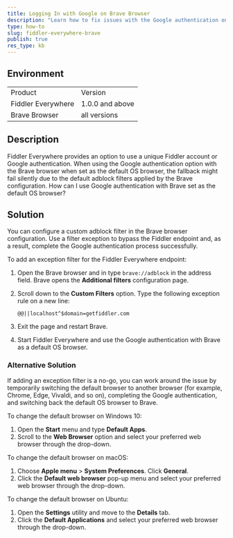 ```yaml
---
title: Logging In with Google on Brave Browser
description: "Learn how to fix issues with the Google authentication on the Brave browser when working with the Fiddler Everywhere web-debugging client."
type: how-to
slug: fiddler-everywhere-brave
publish: true
res_type: kb
---
```



## Environment

|   |   |
|---|---|
| Product  | Version |
| Fiddler Everywhere |  1.0.0 and above  |
| Brave Browser | all versions |

## Description

Fiddler Everywhere provides an option to use a unique Fiddler account or Google authentication. When using the Google authentication option with the Brave browser when set as the default OS browser, the fallback might fail silently due to the default adblock filters applied by the Brave configuration. How can I use Google authentication with Brave set as the default OS browser?

## Solution

You can configure a custom adblock filter in the Brave browser configuration. Use a filter exception to bypass the Fiddler endpoint and, as a result, complete the Google authentication process successfully.

To add an exception filter for the Fiddler Everywhere endpoint:

1. Open the Brave browser and in type `brave://adblock` in the address field. Brave opens the **Additional filters** configuration page.

1. Scroll down to the **Custom Filters** option. Type the following exception rule on a new line:

    ```Shell
    @@||localhost^$domain=getfiddler.com
    ```

1. Exit the page and restart Brave.

1. Start Fiddler Everywhere and use the Google authentication with Brave as a default OS browser.

### Alternative Solution

If adding an exception filter is a no-go, you can work around the issue by temporarily switching the default browser to another browser (for example, Chrome, Edge, Vivaldi, and so on), completing the Google authentication, and switching back the default OS browser to Brave.

To change the default browser on Windows 10:

1. Open the **Start** menu and type **Default Apps**.
1. Scroll to the **Web Browser** option and select your preferred web browser through the drop-down.

To change the default browser on macOS:

1. Choose **Apple menu** > **System Preferences**. Click **General**.
1. Click the **Default web browser** pop-up menu and select your preferred web browser through the drop-down.

To change the default browser on Ubuntu:

1. Open the **Settings** utility and move to the **Details** tab.
1. Click the **Default Applications** and select your preferred web browser through the drop-down.
